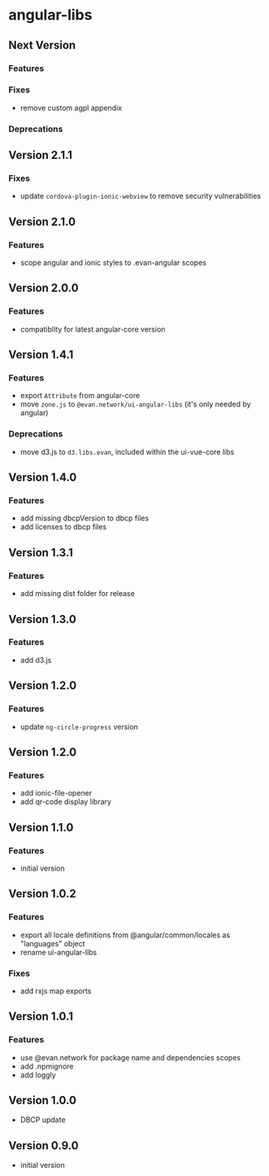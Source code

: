 # angular-libs

## Next Version
### Features

### Fixes
- remove custom agpl appendix

### Deprecations


## Version 2.1.1
### Fixes
- update `cordova-plugin-ionic-webview` to remove security vulnerabilities


## Version 2.1.0
### Features
- scope angular and ionic styles to .evan-angular scopes


## Version 2.0.0
### Features
- compatiblity for latest angular-core version


## Version 1.4.1
### Features
- export `Attribute` from angular-core
- move `zone.js` to `@evan.network/ui-angular-libs` (it's only needed by angular)

### Deprecations
- move d3.js to `d3.libs.evan`, included within the ui-vue-core libs


## Version 1.4.0
### Features
- add missing dbcpVersion to dbcp files
- add licenses to dbcp files


## Version 1.3.1
### Features
- add missing dist folder for release


## Version 1.3.0
### Features
- add d3.js


## Version 1.2.0
### Features
- update `ng-circle-progress` version


## Version 1.2.0
### Features
- add ionic-file-opener
- add qr-code display library


## Version 1.1.0
### Features
- initial version


## Version 1.0.2
### Features
- export all locale definitions from @angular/common/locales as "languages" object
- rename ui-angular-libs

### Fixes
- add rxjs map exports


## Version 1.0.1
### Features
- use @evan.network for package name and dependencies scopes
- add .npmignore
- add loggly


## Version 1.0.0
- DBCP update


## Version 0.9.0
- initial version